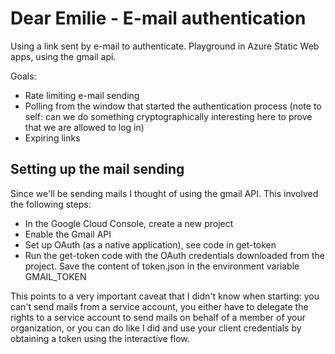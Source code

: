 # Dear Emilie - E-mail authentication
Using a link sent by e-mail to authenticate. Playground in Azure Static Web apps, using the gmail api.

Goals:
 - Rate limiting e-mail sending
 - Polling from the window that started the authentication process (note to self: can we do something cryptographically interesting here to prove that we are allowed to log in)
 - Expiring links

## Setting up the mail sending
Since we'll be sending mails I thought of using the gmail API. This involved the following steps:

 + In the Google Cloud Console, create a new project
 + Enable the Gmail API
 + Set up OAuth (as a native application), see code in get-token
 + Run the get-token code with the OAuth credentials downloaded from the project. Save the content of token.json in the environment variable GMAIL_TOKEN

This points to a very important caveat that I didn't know when starting: you can't send mails from a service account, you either have to delegate the rights to a service account to send mails on behalf of a member of your organization, or you can do like I did and use your client credentials by obtaining a token using the interactive flow.

